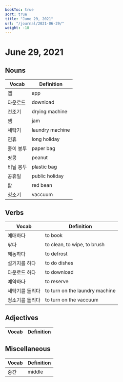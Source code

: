 ```yaml
---
bookToc: true
sort: true
title: "June 29, 2021"
url: "/journal/2021-06-29/"
weight: -10
---
```


# June 29, 2021

## Nouns

| Vocab     | Definition      |
| --------- | --------------- |
| 앱        | app             |
| 다운로드  | download        |
| 건조기    | drying machine  |
| 잼        | jam             |
| 세탁기    | laundry machine |
| 연휴      | long holiday    |
| 종이 봉투 | paper bag       |
| 땅콩      | peanut          |
| 비닐 봉투 | plastic bag     |
| 공휴일    | public holiday  |
| 팥        | red bean        |
| 청소기    | vaccuum         |


## Verbs

| Vocab           | Definition                     |
| --------------- | ------------------------------ |
| 예매하다        | to book                        |
| 닦다            | to clean, to wipe, to brush    |
| 해동하다        | to defrost                     |
| 설거지를 하다   | to do dishes                   |
| 다운로드 하다   | to download                    |
| 예약하다        | to reserve                     |
| 세탁기를 돌리다 | to turn on the laundry machine |
| 청소기를 돌리다 | to turn on the vaccuum         |

## Adjectives

| Vocab | Definition |
| ----- | ---------- |



## Miscellaneous

| Vocab | Definition |
| ----- | ---------- |
| 중간  | middle     |

